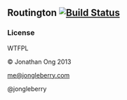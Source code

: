 ## Routington [![Build Status](https://travis-ci.org/berrington/routington.png)](https://travis-ci.org/berrington/routington)

### License

WTFPL

&copy; Jonathan Ong 2013

me@jongleberry.com

@jongleberry